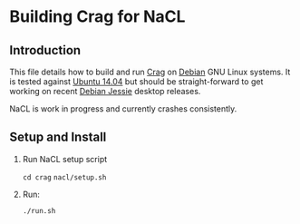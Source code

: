 # Building Crag for NaCL

## Introduction

This file details how to build and run [Crag](https://code.google.com/p/crag/) on [Debian](https://www.debian.org/) GNU Linux systems.
It is tested against [Ubuntu 14.04](http://releases.ubuntu.com/trusty/) but should be straight-forward to get working on recent [Debian Jessie](https://www.debian.org/releases/jessie/) desktop releases.

NaCL is work in progress and currently crashes consistently.

## Setup and Install

1. Run NaCL setup script

   `cd crag`
   `nacl/setup.sh`

2. Run:

   `./run.sh`
